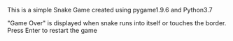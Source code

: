 This is a simple Snake Game created using pygame1.9.6 and Python3.7

"Game Over" is displayed when snake runs into itself or touches the border. Press Enter to restart the game


